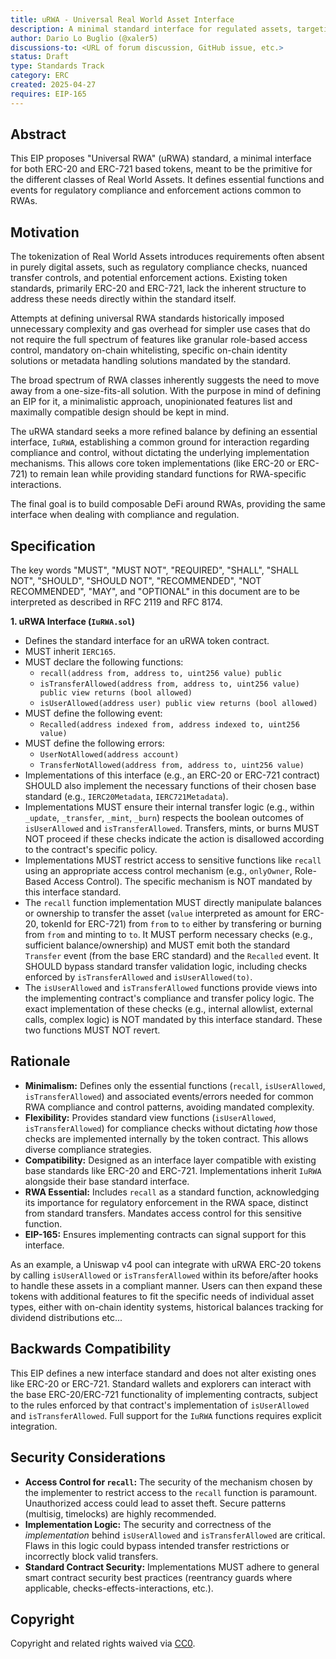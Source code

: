 ```yaml
---
title: uRWA - Universal Real World Asset Interface
description: A minimal standard interface for regulated assets, targeting the broad spectrum of RWAs.
author: Dario Lo Buglio (@xaler5)
discussions-to: <URL of forum discussion, GitHub issue, etc.>
status: Draft
type: Standards Track
category: ERC
created: 2025-04-27
requires: EIP-165
---
```


## Abstract

This EIP proposes "Universal RWA" (uRWA) standard, a minimal interface for both ERC-20 and ERC-721 based tokens, meant to be the primitive for the different classes of Real World Assets. It defines essential functions and events for regulatory compliance and enforcement actions common to RWAs.

## Motivation

The tokenization of Real World Assets introduces requirements often absent in purely digital assets, such as regulatory compliance checks, nuanced transfer controls, and potential enforcement actions. Existing token standards, primarily ERC-20 and ERC-721, lack the inherent structure to address these needs directly within the standard itself.

Attempts at defining universal RWA standards historically imposed unnecessary complexity and gas overhead for simpler use cases that do not require the full spectrum of features like granular role-based access control, mandatory on-chain whitelisting, specific on-chain identity solutions or metadata handling solutions mandated by the standard.

The broad spectrum of RWA classes inherently suggests the need to move away from a one-size-fits-all solution. With the purpose in mind of defining an EIP for it, a minimalistic approach, unopinionated features list and maximally compatible design should be kept in mind.

The uRWA standard seeks a more refined balance by defining an essential interface, `IuRWA`, establishing a common ground for interaction regarding compliance and control, without dictating the underlying implementation mechanisms. This allows core token implementations (like ERC-20 or ERC-721) to remain lean while providing standard functions for RWA-specific interactions.

The final goal is to build composable DeFi around RWAs, providing the same interface when dealing with compliance and regulation.

## Specification

The key words "MUST", "MUST NOT", "REQUIRED", "SHALL", "SHALL NOT", "SHOULD", "SHOULD NOT", "RECOMMENDED", "NOT RECOMMENDED", "MAY", and "OPTIONAL" in this document are to be interpreted as described in RFC 2119 and RFC 8174.

**1. uRWA Interface (`IuRWA.sol`)**

*   Defines the standard interface for an uRWA token contract.
*   MUST inherit `IERC165`.
*   MUST declare the following functions:
    *   `recall(address from, address to, uint256 value) public`
    *   `isTransferAllowed(address from, address to, uint256 value) public view returns (bool allowed)`
    *   `isUserAllowed(address user) public view returns (bool allowed)`
*   MUST define the following event:
    *   `Recalled(address indexed from, address indexed to, uint256 value)`
*   MUST define the following errors:
    *   `UserNotAllowed(address account)`
    *   `TransferNotAllowed(address from, address to, uint256 value)`
*   Implementations of this interface (e.g., an ERC-20 or ERC-721 contract) SHOULD also implement the necessary functions of their chosen base standard (e.g., `IERC20Metadata`, `IERC721Metadata`).
*   Implementations MUST ensure their internal transfer logic (e.g., within `_update`, `_transfer`, `_mint`, `_burn`) respects the boolean outcomes of `isUserAllowed` and `isTransferAllowed`. Transfers, mints, or burns MUST NOT proceed if these checks indicate the action is disallowed according to the contract's specific policy.
*   Implementations MUST restrict access to sensitive functions like `recall` using an appropriate access control mechanism (e.g., `onlyOwner`, Role-Based Access Control). The specific mechanism is NOT mandated by this interface standard.
*   The `recall` function implementation MUST directly manipulate balances or ownership to transfer the asset (`value` interpreted as amount for ERC-20, tokenId for ERC-721) from `from` to `to` either by transfering or burning from `from` and minting to `to`. It MUST perform necessary checks (e.g., sufficient balance/ownership) and MUST emit both the standard `Transfer` event (from the base ERC standard) and the `Recalled` event. It SHOULD bypass standard transfer validation logic, including checks enforced by `isTransferAllowed` and `isUserAllowed(to)`.
*   The `isUserAllowed` and `isTransferAllowed` functions provide views into the implementing contract's compliance and transfer policy logic. The exact implementation of these checks (e.g., internal allowlist, external calls, complex logic) is NOT mandated by this interface standard. These two functions MUST NOT revert.

## Rationale

*   **Minimalism:** Defines only the essential functions (`recall`, `isUserAllowed`, `isTransferAllowed`) and associated events/errors needed for common RWA compliance and control patterns, avoiding mandated complexity.
*   **Flexibility:** Provides standard view functions (`isUserAllowed`, `isTransferAllowed`) for compliance checks without dictating *how* those checks are implemented internally by the token contract. This allows diverse compliance strategies.
*   **Compatibility:** Designed as an interface layer compatible with existing base standards like ERC-20 and ERC-721. Implementations inherit `IuRWA` alongside their base standard interface.
*   **RWA Essential:** Includes `recall` as a standard function, acknowledging its importance for regulatory enforcement in the RWA space, distinct from standard transfers. Mandates access control for this sensitive function.
*   **EIP-165:** Ensures implementing contracts can signal support for this interface.

As an example, a Uniswap v4 pool can integrate with uRWA ERC-20 tokens by calling `isUserAllowed` or `isTransferAllowed` within its before/after hooks to handle these assets in a compliant manner. Users can then expand these tokens with additional features to fit the specific needs of individual asset types, either with on-chain identity systems, historical balances tracking for dividend distributions etc...

## Backwards Compatibility

This EIP defines a new interface standard and does not alter existing ones like ERC-20 or ERC-721. Standard wallets and explorers can interact with the base ERC-20/ERC-721 functionality of implementing contracts, subject to the rules enforced by that contract's implementation of `isUserAllowed` and `isTransferAllowed`. Full support for the `IuRWA` functions requires explicit integration.

## Security Considerations

*   **Access Control for `recall`:** The security of the mechanism chosen by the implementer to restrict access to the `recall` function is paramount. Unauthorized access could lead to asset theft. Secure patterns (multisig, timelocks) are highly recommended.
*   **Implementation Logic:** The security and correctness of the *implementation* behind `isUserAllowed` and `isTransferAllowed` are critical. Flaws in this logic could bypass intended transfer restrictions or incorrectly block valid transfers.
*   **Standard Contract Security:** Implementations MUST adhere to general smart contract security best practices (reentrancy guards where applicable, checks-effects-interactions, etc.).

## Copyright

Copyright and related rights waived via [CC0](https://creativecommons.org/publicdomain/zero/1.0/).